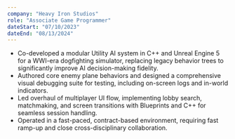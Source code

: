 ```yaml
---
company: "Heavy Iron Studios"
role: "Associate Game Programmer"
dateStart: "07/10/2023"
dateEnd: "08/13/2024"
---
```


- Co-developed a modular Utility AI system in C++ and Unreal Engine 5 for a WWI-era dogfighting simulator, replacing
legacy behavior trees to significantly improve AI decision-making fidelity.
- Authored core enemy plane behaviors and designed a comprehensive visual debugging suite for testing, including
on-screen logs and in-world indicators.
- Led overhaul of multiplayer UI flow, implementing lobby search, matchmaking, and screen transitions with Blueprints
and C++ for seamless session handling.
- Operated in a fast-paced, contract-based environment, requiring fast ramp-up and close cross-disciplinary
collaboration.